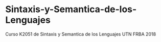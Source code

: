 # Sintaxis-y-Semantica-de-los-Lenguajes
Curso K2051 de Sintaxis y Semantica de los Lenguajes UTN FRBA 2018
